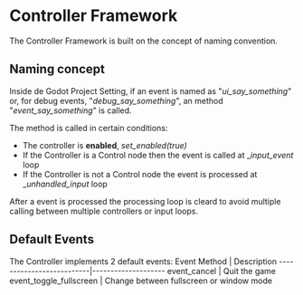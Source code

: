 
# Controller Framework

The Controller Framework is built on the concept of naming convention.

## Naming concept

Inside de Godot Project Setting, if an event is named as "_ui_say_something_" or, for debug events, "_debug_say_something_", an method "_event_say_something_" is called.

The method is called in certain conditions:
- The controller is **enabled**, _set_enabled(true)_
- If the Controller is a Control node then the event is called at __input_event_ loop
- If the Controller is not a Control node the event is processed at __unhandled_input_ loop

After a event is processed the processing loop is cleard to avoid multiple calling between multiple controllers or input loops.


## Default Events

The Controller implements 2 default events:
Event Method              |  Description
--------------------------|--------------------
event_cancel              |  Quit the game
event_toggle_fullscreen   |  Change between fullscreen or window mode
